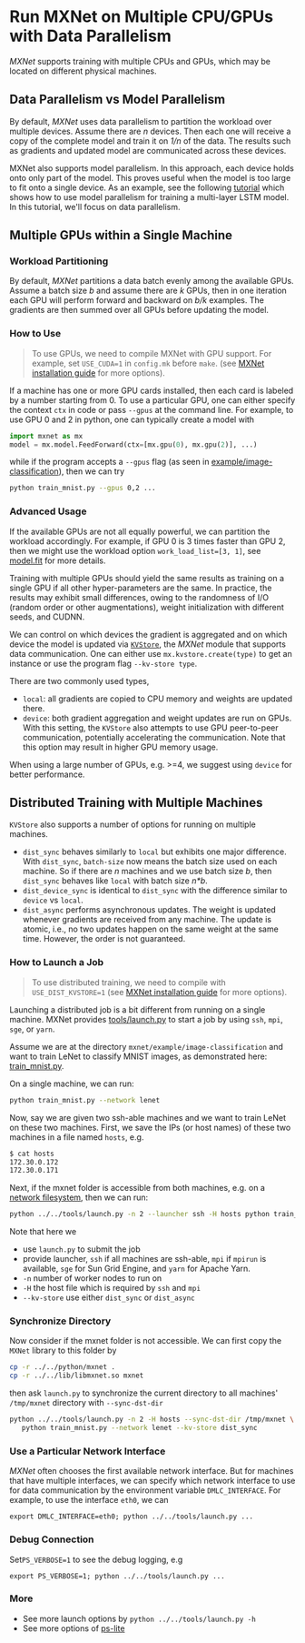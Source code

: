 # Run MXNet on Multiple CPU/GPUs with Data Parallelism

_MXNet_ supports training with multiple CPUs and GPUs, which may be located on different physical machines.

## Data Parallelism vs Model Parallelism

By default, _MXNet_ uses data parallelism to partition the workload over multiple
devices.
Assume there are *n* devices.
Then each one will receive a copy of the complete model
and train it on *1/n* of the data.
The results such as gradients and
updated model are communicated across these devices.

MXNet also supports model parallelism.
In this approach, each device holds onto only part of the model.
This proves useful when the model is too large to fit onto a single device.
As an example, see the following [tutorial](./model_parallel_lstm.md)
which shows how to use model parallelism for training a multi-layer LSTM model.
In this tutorial, we'll focus on data parallelism.

## Multiple GPUs within a Single Machine

### Workload Partitioning

By default, _MXNet_ partitions a data batch evenly among the available GPUs.
Assume a batch size *b* and assume there are *k* GPUs, then in one iteration
each GPU will perform forward and backward on *b/k* examples. The
gradients are then summed over all GPUs before updating the model.

### How to Use

> To use GPUs, we need to compile MXNet with GPU support. For
> example, set `USE_CUDA=1` in `config.mk` before `make`. (see
> [MXNet installation guide](http://mxnet.io/get_started/setup.html) for more options).

If a machine has one or more GPU cards installed,
then each card is labeled by a number starting from 0.
To use a particular GPU, one can either
specify the context `ctx` in code
or pass `--gpus` at the command line.
For example, to use GPU 0 and 2 in python,
one can typically create a model with
```python
import mxnet as mx
model = mx.model.FeedForward(ctx=[mx.gpu(0), mx.gpu(2)], ...)
```
while if the program accepts a `--gpus` flag (as seen in
[example/image-classification](https://github.com/dmlc/mxnet/tree/master/example/image-classification)),
then we can try
```bash
python train_mnist.py --gpus 0,2 ...
```

### Advanced Usage
If the available GPUs are not all equally powerful,
we can partition the workload accordingly.
For example, if GPU 0 is 3 times faster than GPU 2,
then we might use the workload option `work_load_list=[3, 1]`,
see [model.fit](../api/python/model.html#mxnet.model.FeedForward.fit)
for more details.

Training with multiple GPUs should yield the same results
as training on a single GPU if all other hyper-parameters are the same.
In practice, the results may exhibit small differences,
owing to the randomness of I/O (random order or other augmentations),
weight initialization with different seeds, and CUDNN.

We can control on which devices the gradient is aggregated
and on which device the model is updated via [`KVStore`](http://mxnet.io/api/python/kvstore.html),
the _MXNet_ module that supports data communication.
One can either use `mx.kvstore.create(type)` to get an instance
or use the program flag `--kv-store type`.

There are two commonly used types,

- `local`: all gradients are copied to CPU memory and weights are updated there.
- `device`: both gradient aggregation and weight updates are run on GPUs.
With this setting, the `KVStore` also attempts to use GPU peer-to-peer communication,
potentially accelerating the communication.
Note that this option may result in higher GPU memory usage.

When using a large number of GPUs, e.g. >=4, we suggest using `device` for better performance.

## Distributed Training with Multiple Machines

`KVStore` also supports a number of options for running on multiple machines.

- `dist_sync` behaves similarly to `local` but exhibits one major difference.
  With `dist_sync`, `batch-size` now means the batch size used on each machine.
  So if there are *n* machines and we use batch size *b*,
  then `dist_sync` behaves like `local` with batch size *n\*b*.
- `dist_device_sync` is identical to `dist_sync` with the difference similar to `device` vs `local`.
- `dist_async`  performs asynchronous updates.
  The weight is updated whenever gradients are received from any machine.
  The update is atomic, i.e., no two updates happen on the same weight at the same time.
  However, the order is not guaranteed.

### How to Launch a Job

> To use distributed training, we need to compile with `USE_DIST_KVSTORE=1`
> (see [MXNet installation guide](http://mxnet.io/get_started/setup.html) for more options).

Launching a distributed job is a bit different from running on a single
machine. MXNet provides
[tools/launch.py](https://github.com/dmlc/mxnet/blob/master/tools/launch.py) to
start a job by using `ssh`, `mpi`, `sge`, or `yarn`.

Assume we are at the directory `mxnet/example/image-classification`
and want to train LeNet to classify MNIST images, as demonstrated here:
[train_mnist.py](https://github.com/dmlc/mxnet/blob/master/example/image-classification/train_mnist.py).

On a single machine, we can run:

```bash
python train_mnist.py --network lenet
```

Now, say we are given two ssh-able machines and we want to train LeNet on these two
machines.
First, we save the IPs (or host names) of these two machines in a file named `hosts`, e.g.

```bash
$ cat hosts
172.30.0.172
172.30.0.171
```

Next, if the mxnet folder is accessible from both machines, e.g. on a
[network filesystem](https://help.ubuntu.com/lts/serverguide/network-file-system.html),
then we can run:

```bash
python ../../tools/launch.py -n 2 --launcher ssh -H hosts python train_mnist.py --network lenet --kv-store dist_sync
```

Note that here we

- use `launch.py` to submit the job
- provide launcher, `ssh` if all machines are ssh-able, `mpi` if `mpirun` is
  available, `sge` for Sun Grid Engine, and `yarn` for Apache Yarn.
- `-n` number of worker nodes to run on
- `-H` the host file which is required by `ssh` and `mpi`
- `--kv-store` use either `dist_sync` or `dist_async`


### Synchronize Directory

Now consider if the mxnet folder is not accessible.
We can first copy the `MXNet` library to this folder by
```bash
cp -r ../../python/mxnet .
cp -r ../../lib/libmxnet.so mxnet
```

then ask `launch.py` to synchronize the current directory to all machines'
 `/tmp/mxnet` directory with `--sync-dst-dir`

```bash
python ../../tools/launch.py -n 2 -H hosts --sync-dst-dir /tmp/mxnet \
   python train_mnist.py --network lenet --kv-store dist_sync
```

### Use a Particular Network Interface

_MXNet_ often chooses the first available network interface.
But for machines that have multiple interfaces,
we can specify which network interface to use for data
communication by the environment variable `DMLC_INTERFACE`.
For example, to use the interface `eth0`, we can

```
export DMLC_INTERFACE=eth0; python ../../tools/launch.py ...
```

### Debug Connection

Set`PS_VERBOSE=1` to see the debug logging, e.g
```
export PS_VERBOSE=1; python ../../tools/launch.py ...
```

### More

- See more launch options by `python ../../tools/launch.py -h`
- See more options of [ps-lite](http://ps-lite.readthedocs.org/en/latest/how_to.html)

